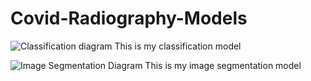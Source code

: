 # Covid-Radiography-Models

![Classification diagram](https://user-images.githubusercontent.com/82681643/199414405-97919ef9-9e3b-4f85-96d8-667d198d83b0.png)
This is my classification model

![Image Segmentation Diagram](https://user-images.githubusercontent.com/82681643/199414409-15446b75-9b55-42a6-a68f-8284903053e8.png)
This is my image segmentation model
